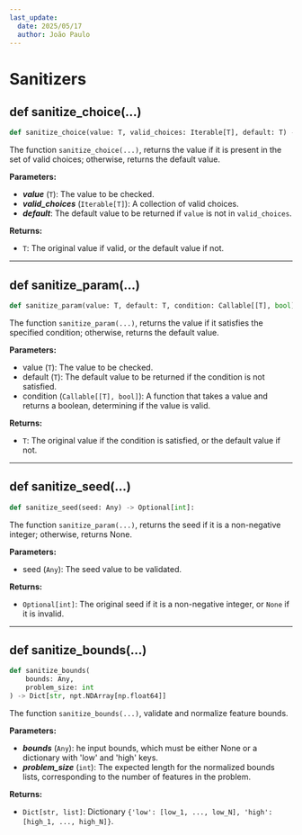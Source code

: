 ```yaml
---
last_update:
  date: 2025/05/17
  author: João Paulo
---
```


# Sanitizers

## def sanitize_choice(...)

```python
def sanitize_choice(value: T, valid_choices: Iterable[T], default: T) -> T
```

The function ``sanitize_choice(...)``, returns the value if it is present in the set of valid choices; otherwise, returns the default value.


**Parameters:**
* ***value*** (``T``): The value to be checked.
* ***valid_choices*** (``Iterable[T]``): A collection of valid choices.
* ***default***:  The default value to be returned if ``value`` is not in ``valid_choices``.


**Returns:**
* `T`: The original value if valid, or the default value if not.

---

## def sanitize_param(...)

```python
def sanitize_param(value: T, default: T, condition: Callable[[T], bool]) -> T:
```

The function ``sanitize_param(...)``, returns the value if it satisfies the specified condition; otherwise, returns the default value.

**Parameters:**
* value (``T``): The value to be checked.
* default (``T``): The default value to be returned if the condition is not satisfied.
* condition (``Callable[[T], bool]``): A function that takes a value and returns a boolean, determining if the value is valid.


**Returns:**
* `T`: The original value if the condition is satisfied, or the default value if not.

---

## def sanitize_seed(...)

```python
def sanitize_seed(seed: Any) -> Optional[int]:
```

The function ``sanitize_param(...)``, returns the seed if it is a non-negative integer; otherwise, returns None.

**Parameters:**
* seed (``Any``): The seed value to be validated.

**Returns:**
* ``Optional[int]``: The original seed if it is a non-negative integer, or ``None`` if it is invalid.

---

## def sanitize_bounds(...)

```python
def sanitize_bounds(
    bounds: Any, 
    problem_size: int
) -> Dict[str, npt.NDArray[np.float64]]
```

The function ``sanitize_bounds(...)``, validate and normalize feature bounds.

**Parameters:**
* ***bounds*** (``Any``): he input bounds, which must be either None or a dictionary with 'low' and 'high' keys.
* ***problem_size*** (``int``): The expected length for the normalized bounds lists, corresponding to the number of features in the problem.


**Returns:**
* `Dict[str, list]`: Dictionary ``{'low': [low_1, ..., low_N], 'high': [high_1, ..., high_N]}``.

